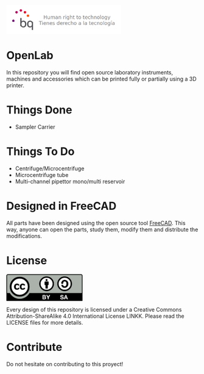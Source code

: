 <img src="doc/images/bq-logo-human-right-technology.png" width="300" align="center">

# OpenLab

In this repository you will find open source laboratory instruments, machines and accessories which can be printed fully or partially using a 3D printer.

# Things Done
 * Sampler Carrier


# Things To Do
 * Centrifuge/Microcentrifuge
 * Microcentrifuge tube
 * Multi-channel pipettor mono/multi reservoir


# Designed in FreeCAD

All parts have been designed using the open source tool [FreeCAD](http://www.freecadweb.org/). This way, anyone can open the parts, study them, modify them and distribute the modifications.


# License

<img src="images/by-sa.png" width="200" align = "center">

Every design of this repository is licensed under a Creative Commons Attribution-ShareAlike 4.0 International License LINKK. Please read the LICENSE files for more details.

# Contribute

Do not hesitate on contributing to this proyect!



